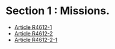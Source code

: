 # Section 1 : Missions.

* [Article R4612-1](./LEGIARTI000018528816.md)
* [Article R4612-2](./LEGIARTI000018528814.md)
* [Article R4612-2-1](./LEGIARTI000025253068.md)
